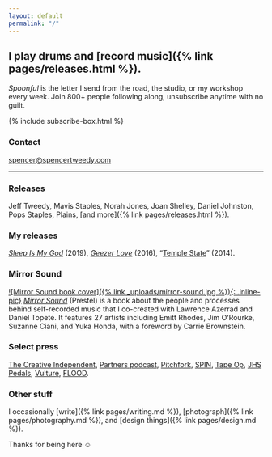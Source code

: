 ```yaml
---
layout: default
permalink: "/"
---
```


## I play drums and [record music]({% link pages/releases.html %}).

*Spoonful* is the letter I send from the road, the studio, or my workshop every week. Join 800+ people following along, unsubscribe anytime with no guilt.

{% include subscribe-box.html %}

### Contact
[spencer@spencertweedy.com](mailto:spencer@spencertweedy.com)

***

### Releases
Jeff Tweedy, Mavis Staples, Norah Jones, Joan Shelley, Daniel Johnston, Pops Staples, Plains, [and more]({% link pages/releases.html %}).

### My releases
[*Sleep Is My God*](https://spencertweedy.bandcamp.com/album/sleep-is-my-god) (2019), [*Geezer Love*](https://spencertweedy.bandcamp.com/album/geezer-love) (2016), “[Temple State](https://spencertweedy.bandcamp.com/track/temple-state)” (2014).

### Mirror Sound
[![Mirror Sound book cover]({% link _uploads/mirror-sound.jpg %}){: .inline-pic}](https://mirrorsoundbook.com)
*[Mirror Sound](https://mirrorsoundbook.com)* (Prestel) is a book about the people and processes behind self-recorded music that I co-created with Lawrence Azerrad and Daniel Topete. It features 27 artists including Emitt Rhodes, Jim O’Rourke, Suzanne Ciani, and Yuka Honda, with a foreword by Carrie Brownstein.

### Select press
[The Creative Independent](https://thecreativeindependent.com/people/spencer-tweedy-on-doing-your-own-thing/), [Partners podcast](https://partners.show/episodes/jeff-and-spencer), [Pitchfork](https://pitchfork.com/features/family-matters/lots-of-people-wish-jeff-tweedy-were-their-dad-for-spencer-tweedy-its-a-reality/), [SPIN](https://www.spin.com/2022/01/jeff-tweedy-spencer-tweedy-dad-rock/), [Tape Op](https://tapeop.com/interviews/132/spencer-tweedy/), [JHS Pedals](https://www.youtube.com/watch?v=0L0m37X-I-0), [Vulture](https://www.vulture.com/2020/10/spencer-tweedy-interview-mirror-sound-jeff.html), [FLOOD](https://floodmagazine.com/83558/in-conversation-spencer-tweedy-mirror-sound/).

### Other stuff
I occasionally [write]({% link pages/writing.md %}), [photograph]({% link pages/photography.md %}), and [design things]({% link pages/design.md %}).

Thanks for being here ☺&#xFE0E;  
